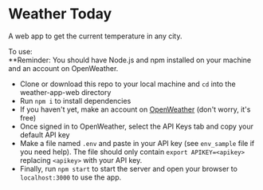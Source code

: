 # Weather Today
A web app to get the current temperature in any city.

To use:  
**Reminder: You should have Node.js and npm installed on your machine and an account on OpenWeather.
- Clone or download this repo to your local machine and `cd` into the weather-app-web directory
- Run `npm i` to install dependencies
- If you haven't yet, make an account on [OpenWeather](https://openweathermap.org/api) (don't worry, it's free)
- Once signed in to OpenWeather, select the API Keys tab and copy your default API key
- Make a file named `.env` and paste in your API key (see `env_sample` file if you need help). The file should only contain `export APIKEY=<apikey>` replacing `<apikey>` with your API key.
- Finally, run `npm start` to start the server and open your browser to `localhost:3000` to use the app.

